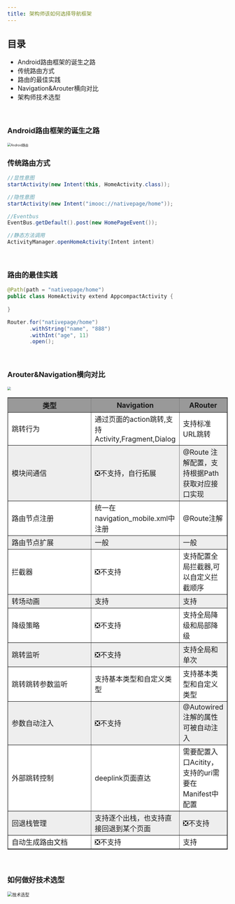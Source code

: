 ```yaml
---
title: 架构师该如何选择导航框架
---
```


<!--more-->

## 目录

- Android路由框架的诞生之路
- 传统路由方式
- 路由的最佳实践
- Navigation&Arouter横向对比
- 架构师技术选型

<br/>

### Android路由框架的诞生之路

<img src="Android路由.png" alt="Android路由" style="zoom:50%;" />

<br/>

### 传统路由方式

```java
//显性意图
startActivity(new Intent(this, HomeActivity.class));

//隐性意图
startActivity(new Intent("imooc://nativepage/home"));

//Eventbus
EventBus.getDefault().post(new HomePageEvent());

//静态方法调用
ActivityManager.openHomeActivity(Intent intent)
```

<br/>

### 路由的最佳实践

```java
@Path(path = "nativepage/home")
public class HomeActivity extend AppcompactActivity {
    
}

Router.for("nativepage/home")
       .withString("name", "888")
       .withInt("age", 11)
       .open();
```



<br/>

### Arouter&Navigation横向对比
<img src="/imgs/route/路由框架.png" style="zoom:50%;" />
<table border="1">
  <tr bgcolor="#999999">
    <th width="310">类型</th>
    <th> Navigation</th>
    <th> ARouter</th>
  </tr>
  <tr  bgcolor="#ffffff">
    <td>跳转行为</td>
    <td>通过页面的action跳转,支持Activity,Fragment,Dialog</td>
    <td>支持标准URL跳转</td>
  </tr>
  <tr  bgcolor="#eeeeee">
   <td>模块间通信</td>
   <td>❎不支持，自行拓展</td>
   <td>@Route 注解配置，支持根据Path获取对应接口实现</td>
  </tr>
   <tr  bgcolor="#ffffff">
    <td>路由节点注册</td>
    <td>统一在navigation_mobile.xml中注册</td>
    <td>@Route注解</td>
  </tr>
  <tr  bgcolor="#eeeeee">
   <td>路由节点扩展</td>
   <td>一般</td>
   <td>一般 </td>
  </tr>
  <tr  bgcolor="#ffffff">
   <td>拦截器</td>
   <td>❎不支持 </td>
   <td>支持配置全局拦截器,可以自定义拦截顺序 </td>
  </tr>
  <tr  bgcolor="#eeeeee">
   <td>转场动画</td>
   <td>支持</td>
   <td>支持</td>
  </tr>
   <tr  bgcolor="#ffffff">
   <td>降级策略</td>
   <td>❎不支持</td>
   <td>支持全局降级和局部降级 </td>
  </tr>
    <tr  bgcolor="#eeeeee">
   <td>跳转监听</td>
   <td>❎不支持</td>
   <td>支持全局和单次 </td>
  </tr>
  <tr  bgcolor="#ffffff">
   <td>跳转跳转参数监听</td>
   <td>支持基本类型和自定义类型</td>
   <td>支持基本类型和自定义类型</td>
  </tr>
  <tr  bgcolor="#eeeeee">
   <td>参数自动注入</td>
   <td>❎不支持</td>
   <td>@Autowired 注解的属性可被自动注入</td>
  </tr>
   <tr  bgcolor="#ffffff">
   <td>外部跳转控制</td>
   <td>deeplink页面直达 </td>
   <td>需要配置入口Acitity，支持的uri需要在Manifest中配置</td>
  </tr>
     <tr  bgcolor="#eeeeee">
   <td>回退栈管理</td>
   <td>支持逐个出栈，也支持直接回退到某个页面 </td>
   <td>❎不支持</td>
  </tr>
      <tr  bgcolor="#ffffff">
   <td>自动生成路由文档</td>
   <td>❎不支持 </td>
   <td>支持</td>
  </tr>
</table>
<br/>

### 如何做好技术选型

<img src="/imgs/route/技术选型.png" alt="技术选型" style="zoom:70%;" />
